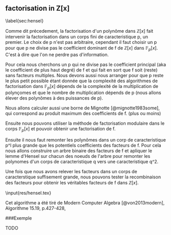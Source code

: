 ## factorisation in Z[x]
\label{sec:hensel}

Comme dit précedement, la factorisation d'un polynôme dans $\mathbb{Z}[x]$ fait intervenir la factorisation dans un corps fini
de caracteristique p, un premier. Le choix de p n'est pas arbitraire, cependant il faut choisir un p pour que p ne divise pas le
coefficient dominant de f
de $\mathbb{Z}[x]$ dans $\mathbb{F}_p[x]$. C'est à dire que l'on ne perdre pas d'information.

Pour cela nous cherchons un p qui ne divise pas le coefficient principal (aka le coefficient de plus haut degré) de f et
qui fait en sort que f soit (reste) sans facteurs multiples. Nous devons aussi nous arranger pour que p reste le plus petit possible
étant donnée que la complexité des algorithmes de factorisation dans $\mathbb{F}_p[x]$ dépends de la complexité de la multiplication
de polynçomes et que le nombre de multiplication dépends de p (nous allons élever des polynômes à des puissances de p).

Nous allons calculer aussi une borne de Mignotte [@mignotte1983some], qui correspond au produit maximum des coefficients de f. (plus ou moins)

Ensuite nous pouvons utiliser la méthode de factorisation modulaire dans le corps $\mathbb{F}_p[x]$ et pouvoir obtenir une factorisation
de f.

Ensuite il nous faut remonter les polynômes dans un corp de caracteristique p^l plus grande que les potentiels coefficients des facteurs de f.
Pour cela nous allons construire un arbre binaire des facteurs de f et apliquer le lemme d'Hensel sur chacun des noeuds de l'arbre pour remonter
les polynomes d'un corps de caracteristique q vers une caracteristique q^2.

Une fois que nous avons relever les facteurs dans un corps de caracterstique suffisement grande, nous pouvons tester la recombinaison des facteurs
pour obtenir les véritables facteurs de f dans $\mathbb{Z}[x]$.

\input{res/hensel.tex}

Cet algorithme a été tiré de Modern Computer Algebra [@von2013modern], Algorithme 15.19, p.427-428,

###Exemple

TODO
